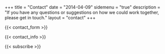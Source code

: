 +++
title = "Contact"
date = "2014-04-09"
sidemenu = "true"
description = "If you have any questions or suggestions on how we could work together, please get in touch."
layout = "contact"
+++


{{< contact_form >}}

{{< contact_info >}}

{{< subscribe >}}

